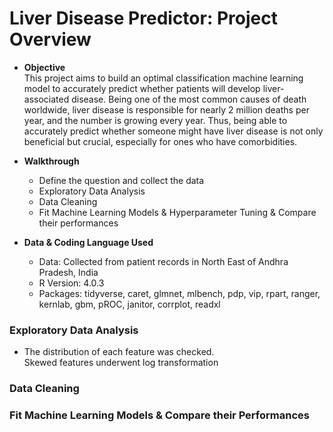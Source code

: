 # Liver Disease Predictor: Project Overview 

* **Objective**<br/> 
This project aims to build an optimal classification machine learning model to accurately predict whether patients will develop liver-associated disease. Being one of the most common causes of death worldwide, liver disease is responsible for nearly 2 million deaths per year, and the number is growing every year. Thus, being able to accurately predict whether someone might have liver disease is not only beneficial but crucial, especially for ones who have comorbidities. 

* **Walkthrough** 
    - Define the question and collect the data
    - Exploratory Data Analysis
    - Data Cleaning 
    - Fit Machine Learning Models & Hyperparameter Tuning & Compare their performances 

* **Data & Coding Language Used** 
    - Data: Collected from patient records in North East of Andhra Pradesh, India 
    - R Version: 4.0.3
    - Packages: tidyverse, caret, glmnet, mlbench, pdp, vip, rpart, ranger, kernlab, gbm, pROC, janitor, corrplot, readxl

### Exploratory Data Analysis 
* The distribution of each feature was checked.<br/>
  Skewed features underwent log transformation
  

### Data Cleaning  



### Fit Machine Learning Models & Compare their Performances 

